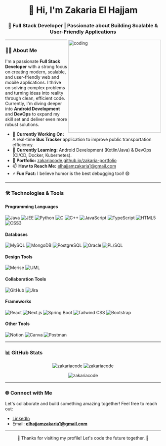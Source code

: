 <!-- Bannière en haut -->


<h1 align="center">👋 Hi, I'm Zakaria El Hajjam</h1>
<h3 align="center">🚀 Full Stack Developer | Passionate about Building Scalable & User-Friendly Applications</h3>

<img align="right" alt="coding" src="https://raw.githubusercontent.com/TheDudeThatCode/TheDudeThatCode/master/Assets/Developer.gif" width="300" height="auto" />

---

### 👨‍💻 About Me

I'm a passionate **Full Stack Developer** with a strong focus on creating modern, scalable, and user-friendly web and mobile applications. I thrive on solving complex problems and turning ideas into reality through clean, efficient code. Currently, I'm diving deeper into **Android Development** and **DevOps** to expand my skill set and deliver even more robust solutions.

- 🔭 **Currently Working On:** A real-time **Bus Tracker** application to improve public transportation efficiency.
- 🌱 **Currently Learning:** Android Development (Kotlin/Java) & DevOps (CI/CD, Docker, Kubernetes).
- 💼 **Portfolio:** [zakariacode.github.io/zakaria-portfolio](https://zakariacode.github.io/zakaria-portfolio/)
- 📫 **How to Reach Me:** [elhajjamzakaria1@gmail.com](mailto:elhajjamzakaria1@gmail.com)
- ⚡ **Fun Fact:** I believe humor is the best debugging tool! 😄

---

### 🛠️ Technologies & Tools

#### Programming Languages
![Java](https://img.shields.io/badge/-Java-007396?logo=java&logoColor=white)
![JEE](https://img.shields.io/badge/-JEE-007396?logo=java&logoColor=white&labelColor=007396)
![Python](https://img.shields.io/badge/-Python-3776AB?logo=python&logoColor=white)
![C](https://img.shields.io/badge/-C-A8B9CC?logo=c&logoColor=black)
![C++](https://img.shields.io/badge/-C++-00599C?logo=c%2B%2B&logoColor=white)
![JavaScript](https://img.shields.io/badge/-JavaScript-F7DF1E?logo=javascript&logoColor=black)
![TypeScript](https://img.shields.io/badge/-TypeScript-3178C6?logo=typescript&logoColor=white)
![HTML5](https://img.shields.io/badge/-HTML5-E34F26?logo=html5&logoColor=white)
![CSS3](https://img.shields.io/badge/-CSS3-1572B6?logo=css3&logoColor=white)

#### Databases
![MySQL](https://img.shields.io/badge/-MySQL-4479A1?logo=mysql&logoColor=white)
![MongoDB](https://img.shields.io/badge/-MongoDB-47A248?logo=mongodb&logoColor=white)
![PostgreSQL](https://img.shields.io/badge/-PostgreSQL-336791?logo=postgresql&logoColor=white)
![Oracle](https://img.shields.io/badge/-Oracle-F80000?logo=oracle&logoColor=white)
![PL/SQL](https://img.shields.io/badge/-PL%2FSQL-F80000?logo=oracle&logoColor=white)

#### Design Tools
![Merise](https://img.shields.io/badge/-Merise-000000?logo=merise&logoColor=white)
![UML](https://img.shields.io/badge/-UML-000000?logo=uml&logoColor=white)

#### Collaboration Tools
![GitHub](https://img.shields.io/badge/-GitHub-181717?logo=github&logoColor=white)
![Jira](https://img.shields.io/badge/-Jira-0052CC?logo=jira&logoColor=white)

#### Frameworks
![React](https://img.shields.io/badge/-React-61DAFB?logo=react&logoColor=white)
![Next.js](https://img.shields.io/badge/-Next.js-000000?logo=next.js&logoColor=white)
![Spring Boot](https://img.shields.io/badge/-Spring_Boot-6DB33F?logo=spring-boot&logoColor=white)
![Tailwind CSS](https://img.shields.io/badge/-Tailwind_CSS-38B2AC?logo=tailwind-css&logoColor=white)
![Bootstrap](https://img.shields.io/badge/-Bootstrap-7952B3?logo=bootstrap&logoColor=white)

#### Other Tools
![Notion](https://img.shields.io/badge/-Notion-000000?logo=notion&logoColor=white)
![Canva](https://img.shields.io/badge/-Canva-00C4CC?logo=canva&logoColor=white)
![Postman](https://img.shields.io/badge/-Postman-FF6C37?logo=postman&logoColor=white)

---

### 📊 GitHub Stats

<p align="center">
  <img align="center" src="https://github-readme-stats.vercel.app/api?username=zakariacode&show_icons=true&theme=dark&hide_border=true" alt="zakariacode" />
  <img align="center" src="https://github-readme-stats.vercel.app/api/top-langs?username=zakariacode&show_icons=true&theme=dark&hide_border=true&layout=compact" alt="zakariacode" />
</p>

<p align="center">
  <img align="center" src="https://github-readme-streak-stats.herokuapp.com/?user=zakariacode&theme=dark&hide_border=true" alt="zakariacode" />
</p>

---

### 🌐 Connect with Me

Let's collaborate and build something amazing together! Feel free to reach out:

- [LinkedIn](https://www.linkedin.com/in/zakaria-el-hajjam-72815127a/)
- Email: **elhajjamzakaria1@gmail.com**

---

<p align="center">🚀 Thanks for visiting my profile! Let's code the future together. 🚀</p>

